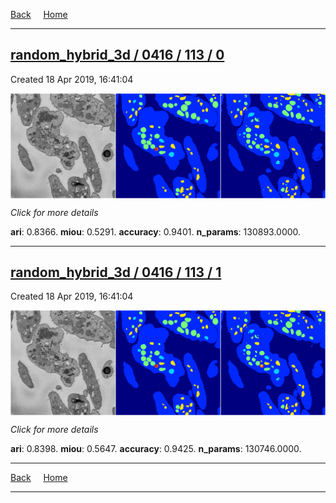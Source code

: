 
[Back](..)&nbsp;&nbsp;&nbsp;&nbsp;&nbsp;[Home](https://leapmanlab.github.io/snapshots)

---

<div class="summary"><a href="0"><h2>random_hybrid_3d / 0416 / 113 / 0</h2></a><p>Created 18 Apr 2019, 16:41:04
</p><a href="0"><img src="0/media/summary.png" align="center"></a><p>
<i>Click for more details</i>
</p></div>

**ari**: 0.8366. **miou**: 0.5291. **accuracy**: 0.9401. **n_params**: 130893.0000. 

---

<div class="summary"><a href="1"><h2>random_hybrid_3d / 0416 / 113 / 1</h2></a><p>Created 18 Apr 2019, 16:41:04
</p><a href="1"><img src="1/media/summary.png" align="center"></a><p>
<i>Click for more details</i>
</p></div>

**ari**: 0.8398. **miou**: 0.5647. **accuracy**: 0.9425. **n_params**: 130746.0000. 

---

[Back](..)&nbsp;&nbsp;&nbsp;&nbsp;&nbsp;[Home](https://leapmanlab.github.io/snapshots)

---